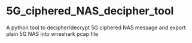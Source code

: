 # 5G_ciphered_NAS_decipher_tool
A python tool to decipher/decrypt 5G ciphered NAS message and export plain 5G NAS into wireshark pcap file
